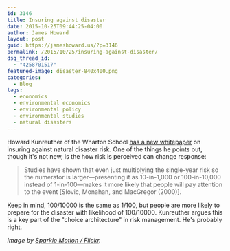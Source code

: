 ```yaml
---
id: 3146
title: Insuring against disaster
date: 2015-10-25T09:44:25-04:00
author: James Howard
layout: post
guid: https://jameshoward.us/?p=3146
permalink: /2015/10/25/insuring-against-disaster/
dsq_thread_id:
  - "4258701517"
featured-image: disaster-840x400.png
categories:
  - Blog
tags:
  - economics
  - environmental economics
  - environmental policy
  - environmental studies
  - natural disasters
---
```

Howard Kunreuther of the Wharton School [has a new whitepaper](http://opim.wharton.upenn.edu/risk/conference/pprs/Kunreuther_Role-of-Insurance-in-Risk-Management.pdf) on insuring against natural disaster risk.  One of the things he points out, though it's not new, is the how risk is perceived can change response:

>  Studies have shown that even just multiplying the single-year risk so the numerator is larger—presenting it as 10-in-1,000 or 100-in-10,000 instead of 1-in-100—makes it more likely that people will pay attention to the event [Slovic, Monahan, and MacGregor (2000)].

Keep in mind, 100/10000 is the same as 1/100, but people are more likely to prepare for the disaster with likelihood of 100/10000.  Kunreuther argues this is a key part of the "choice architecture" in risk management.  He's probably right.

_Image by [Sparkle Motion / Flickr](https://www.flickr.com/photos/54125007@N08/14937438388/)._
